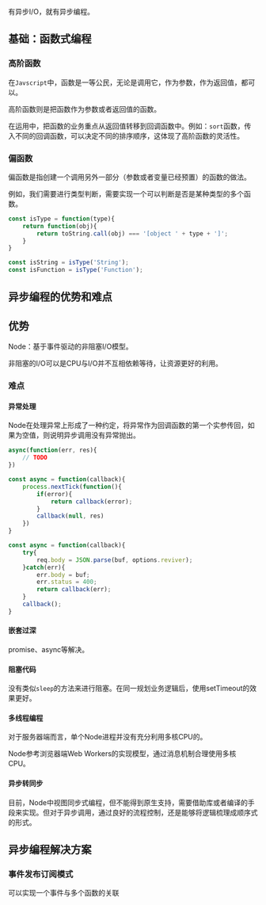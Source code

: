 有异步I/O，就有异步编程。

## 基础：函数式编程

### 高阶函数

在`Javscript`中，函数是一等公民，无论是调用它，作为参数，作为返回值，都可以。

高阶函数则是把函数作为参数或者返回值的函数。

在运用中，把函数的业务重点从返回值转移到回调函数中。例如：`sort`函数，传入不同的回调函数，可以决定不同的排序顺序，这体现了高阶函数的灵活性。

### 偏函数

偏函数是指创建一个调用另外一部分（参数或者变量已经预置）的函数的做法。

例如，我们需要进行类型判断，需要实现一个可以判断是否是某种类型的多个函数。

```js
const isType = function(type){
	return function(obj){
		return toString.call(obj) === '[object ' + type + ']';
	}
}

const isString = isType('String');
const isFunction = isType('Function');
```

## 异步编程的优势和难点

## 优势

Node：基于事件驱动的非阻塞I/O模型。

非阻塞的I/O可以是CPU与I/O并不互相依赖等待，让资源更好的利用。

### 难点

#### 异常处理

Node在处理异常上形成了一种约定，将异常作为回调函数的第一个实参传回，如果为空值，则说明异步调用没有异常抛出。

```js
async(function(err, res){
	// TODO
})

const async = function(callback){
	process.nextTick(function(){
		if(error){
			return callback(error);
		}
		callback(null, res)
	})
}

const async = function(callback){
	try{
		req.body = JSON.parse(buf, options.reviver);
	}catch(err){
		err.body = buf;
		err.status = 400;
		return callback(err);
	}
	callback();
}
```

#### 嵌套过深

promise、async等解决。

#### 阻塞代码

没有类似`sleep`的方法来进行阻塞。在同一规划业务逻辑后，使用setTimeout的效果更好。

#### 多线程编程

对于服务器端而言，单个Node进程并没有充分利用多核CPU的。

Node参考浏览器端Web Workers的实现模型，通过消息机制合理使用多核CPU。

#### 异步转同步

目前，Node中视图同步式编程，但不能得到原生支持，需要借助库或者编译的手段来实现。但对于异步调用，通过良好的流程控制，还是能够将逻辑梳理成顺序式的形式。

## 异步编程解决方案

### 事件发布订阅模式

可以实现一个事件与多个函数的关联